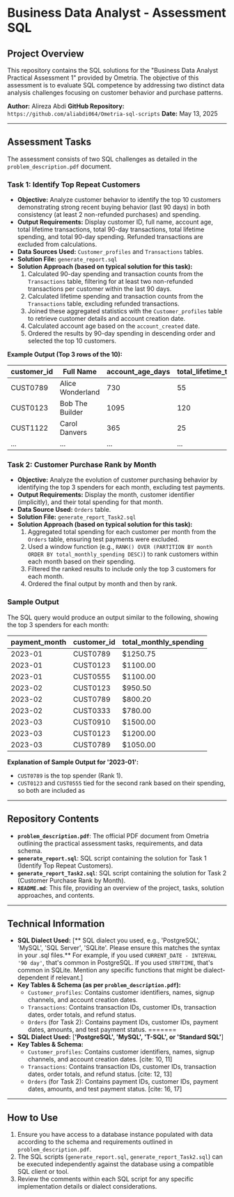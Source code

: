 #  Business Data Analyst -  Assessment SQL

## Project Overview

This repository contains the SQL solutions for the "Business Data Analyst Practical Assessment 1" provided by Ometria. The objective of this assessment is to evaluate SQL competence by addressing two distinct data analysis challenges focusing on customer behavior and purchase patterns.

**Author:** Alireza Abdi
**GitHub Repository:** `https://github.com/aliabdi064/Ometria-sql-scripts` 
**Date:** May 13, 2025 

---

## Assessment Tasks

The assessment consists of two SQL challenges as detailed in the `problem_description.pdf` document.

### Task 1: Identify Top Repeat Customers

* **Objective:** Analyze customer behavior to identify the top 10 customers demonstrating strong recent buying behavior (last 90 days) in both consistency (at least 2 non-refunded purchases) and spending.
* **Output Requirements:** Display customer ID, full name, account age, total lifetime transactions, total 90-day transactions, total lifetime spending, and total 90-day spending. Refunded transactions are excluded from calculations.
* **Data Sources Used:** `Customer_profiles` and `Transactions` tables.
* **Solution File:** `generate_report.sql`
* **Solution Approach (based on typical solution for this task):**
    1.  Calculated 90-day spending and transaction counts from the `Transactions` table, filtering for at least two non-refunded transactions per customer within the last 90 days.
    2.  Calculated lifetime spending and transaction counts from the `Transactions` table, excluding refunded transactions.
    3.  Joined these aggregated statistics with the `Customer_profiles` table to retrieve customer details and account creation date.
    4.  Calculated account age based on the `account_created` date.
    5.  Ordered the results by 90-day spending in descending order and selected the top 10 customers.
 
**Example Output (Top 3 rows of the 10):**

| customer_id | Full Name     | account_age_days | total_lifetime_transactions | num_transactions_last_90_days | total_lifetime_spending | total_revenue_last_90_days |
|-------------|---------------|------------------|-----------------------------|-------------------------------|---------------------------|----------------------------|
| CUST0789    | Alice Wonderland | 730              | 55                          | 8                             | $12550.75                 | $3200.50                   |
| CUST0123    | Bob The Builder| 1095             | 120                         | 5                             | $25000.00                 | $2850.00                   |
| CUST1122    | Carol Danvers | 365              | 25                          | 3                             | $8500.20                  | $2700.90                   |
| ...         | ...           | ...              | ...                         | ...                           | ...                       | ...                        |

### Task 2: Customer Purchase Rank by Month

* **Objective:** Analyze the evolution of customer purchasing behavior by identifying the top 3 spenders for each month, excluding test payments.
* **Output Requirements:** Display the month, customer identifier (implicitly), and their total spending for that month.
* **Data Source Used:** `Orders` table.
* **Solution File:** `generate_report_Task2.sql`
* **Solution Approach (based on typical solution for this task):**
    1.  Aggregated total spending for each customer per month from the `Orders` table, ensuring test payments were excluded.
    2.  Used a window function (e.g., `RANK() OVER (PARTITION BY month ORDER BY total_monthly_spending DESC)`) to rank customers within each month based on their spending.
    3.  Filtered the ranked results to include only the top 3 customers for each month.
    4.  Ordered the final output by month and then by rank.



### Sample Output

The SQL query would produce an output similar to the following, showing the top 3 spenders for each month:

| payment_month | customer_id | total_monthly_spending |
| :------------ | :---------- | :----------------------- |
| 2023-01       | CUST0789    | $1250.75                 |
| 2023-01       | CUST0123    | $1100.00                 |
| 2023-01       | CUST0555    | $1100.00                 |
| 2023-02       | CUST0123    | $950.50                  |
| 2023-02       | CUST0789    | $800.20                  |
| 2023-02       | CUST0333    | $780.00                  |
| 2023-03       | CUST0910    | $1500.00                 |
| 2023-03       | CUST0123    | $1200.00                 |
| 2023-03       | CUST0789    | $1050.00                 |

**Explanation of Sample Output for '2023-01':**
* `CUST0789` is the top spender (Rank 1).
* `CUST0123` and `CUST0555` tied for the second rank based on their spending, so both are included as
---

## Repository Contents

* **`problem_description.pdf`**: The official PDF document from Ometria outlining the practical assessment tasks, requirements, and data schema.
* **`generate_report.sql`**: SQL script containing the solution for Task 1 (Identify Top Repeat Customers).
* **`generate_report_Task2.sql`**: SQL script containing the solution for Task 2 (Customer Purchase Rank by Month).
* **`README.md`**: This file, providing an overview of the project, tasks, solution approaches, and contents.

---

## Technical Information


* **SQL Dialect Used:** [** SQL dialect you used, e.g., 'PostgreSQL', 'MySQL', 'SQL Server', 'SQLite'. Please ensure this matches the syntax in your .sql files.** For example, if you used `CURRENT_DATE - INTERVAL '90 day'`, that's common in PostgreSQL. If you used `STRFTIME`, that's common in SQLite. Mention any specific functions that might be dialect-dependent if relevant.]
* **Key Tables & Schema (as per `problem_description.pdf`):**
    * `Customer_profiles`: Contains customer identifiers, names, signup channels, and account creation dates.
    * `Transactions`: Contains transaction IDs, customer IDs, transaction dates, order totals, and refund status.
    * `Orders` (for Task 2): Contains payment IDs, customer IDs, payment dates, amounts, and test payment status.
=======
* **SQL Dialect Used:** [**'PostgreSQL', 'MySQL', 'T-SQL', or 'Standard SQL'**]
* **Key Tables & Schema:**
    * `Customer_profiles`: Contains customer identifiers, names, signup channels, and account creation dates. [cite: 10, 11]
    * `Transactions`: Contains transaction IDs, customer IDs, transaction dates, order totals, and refund status. [cite: 12, 13]
    * `Orders` (for Task 2): Contains payment IDs, customer IDs, payment dates, amounts, and test payment status. [cite: 16, 17]

---

## How to Use

1.  Ensure you have access to a database instance populated with data according to the schema and requirements outlined in `problem_description.pdf`.
2.  The SQL scripts (`generate_report.sql`, `generate_report_Task2.sql`) can be executed independently against the database using a compatible SQL client or tool.
3.  Review the comments within each SQL script for any specific implementation details or dialect considerations.


